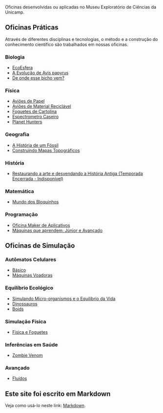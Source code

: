 Oficinas desenvolvidas ou aplicadas no Museu Exploratório de Ciências da Unicamp.

## Oficinas Práticas
Através de diferentes disciplinas e tecnologias, o método e a construção do conhecimento científico são trabalhados em nossas oficinas.

### Biologia
* [EcoEsfera](ecoesfera/)
* [A Evolução de Avis papyrus](papyrus/)
* [De onde esse bicho vem?](bicho/)

### Física
* [Aviões de Papel](avioes/)
* [Aviões de Material Reciclável](avioes/)
* [Foguetes de Cartolina](foguetes/)
* [Espectrometro Caseiro](espectrometro/)
* [Planet Hunters](planet/)

### Geografia
* [A História de um Fóssil](fossil/)
* [Construindo Mapas Topográficos](mapas/)

### História
* [Restaurando a arte e desvendando a História Antiga (Temporada Encerrada - Indisponível)](anfora/)

### Matemática
* [Mundo dos Bloquinhos](bloquinhos/)

### Programação
* [Oficina Maker de Aplicativos](appmaker/)
* [Máquinas que aprendem: Júnior e Avançado](ml/)

## Oficinas de Simulação

### Autômatos Celulares
* [Básico](simula/automatos/)
* [Máquinas Voadoras](https://bit.ly/museu-fly2)

### Equilíbrio Ecológico
* [Simulando Micro-organismos e o Equilíbrio da Vida](https://bit.ly/museu-micro)
* [Dinossauros](simula/dinossauros/)
* [Boids](https://bit.ly/museu-boids)

### Simulação Física
* [Física e Foguetes](https://bit.ly/museu-foguetes)

### Inferências em Saúde
* [Zombie Venom](https://bit.ly/museu-zumbi)

### Avançado
* [Fluídos](simula/automatos/)

## Este site foi escrito em Markdown

Veja como usá-lo neste link: [Markdown](docs/).

